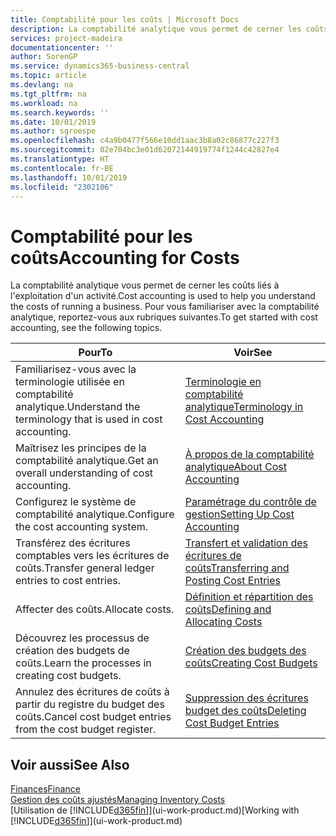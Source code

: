 ```yaml
---
title: Comptabilité pour les coûts | Microsoft Docs
description: La comptabilité analytique vous permet de cerner les coûts liés à l'exploitation d'un activié. Pour vous familiariser avec la comptabilité analytique, reportez-vous aux rubriques suivantes.
services: project-madeira
documentationcenter: ''
author: SorenGP
ms.service: dynamics365-business-central
ms.topic: article
ms.devlang: na
ms.tgt_pltfrm: na
ms.workload: na
ms.search.keywords: ''
ms.date: 10/01/2019
ms.author: sgroespe
ms.openlocfilehash: c4a9b0477f566e10dd1aac3b8a02c86877c227f3
ms.sourcegitcommit: 02e704bc3e01d62072144919774f1244c42827e4
ms.translationtype: HT
ms.contentlocale: fr-BE
ms.lasthandoff: 10/01/2019
ms.locfileid: "2302106"
---
```

# <a name="accounting-for-costs"></a><span data-ttu-id="50ba3-104">Comptabilité pour les coûts</span><span class="sxs-lookup"><span data-stu-id="50ba3-104">Accounting for Costs</span></span>
<span data-ttu-id="50ba3-105">La comptabilité analytique vous permet de cerner les coûts liés à l'exploitation d'un activité.</span><span class="sxs-lookup"><span data-stu-id="50ba3-105">Cost accounting is used to help you understand the costs of running a business.</span></span> <span data-ttu-id="50ba3-106">Pour vous familiariser avec la comptabilité analytique, reportez-vous aux rubriques suivantes.</span><span class="sxs-lookup"><span data-stu-id="50ba3-106">To get started with cost accounting, see the following topics.</span></span>  

|<span data-ttu-id="50ba3-107">Pour</span><span class="sxs-lookup"><span data-stu-id="50ba3-107">To</span></span>|<span data-ttu-id="50ba3-108">Voir</span><span class="sxs-lookup"><span data-stu-id="50ba3-108">See</span></span>|  
|--------|---------|  
|<span data-ttu-id="50ba3-109">Familiarisez-vous avec la terminologie utilisée en comptabilité analytique.</span><span class="sxs-lookup"><span data-stu-id="50ba3-109">Understand the terminology that is used in cost accounting.</span></span>|[<span data-ttu-id="50ba3-110">Terminologie en comptabilité analytique</span><span class="sxs-lookup"><span data-stu-id="50ba3-110">Terminology in Cost Accounting</span></span>](finance-terminology-in-cost-accounting.md)|  
|<span data-ttu-id="50ba3-111">Maîtrisez les principes de la comptabilité analytique.</span><span class="sxs-lookup"><span data-stu-id="50ba3-111">Get an overall understanding of cost accounting.</span></span>|[<span data-ttu-id="50ba3-112">À propos de la comptabilité analytique</span><span class="sxs-lookup"><span data-stu-id="50ba3-112">About Cost Accounting</span></span>](finance-about-cost-accounting.md)|  
|<span data-ttu-id="50ba3-113">Configurez le système de comptabilité analytique.</span><span class="sxs-lookup"><span data-stu-id="50ba3-113">Configure the cost accounting system.</span></span>|[<span data-ttu-id="50ba3-114">Paramétrage du contrôle de gestion</span><span class="sxs-lookup"><span data-stu-id="50ba3-114">Setting Up Cost Accounting</span></span>](finance-set-up-cost-accounting.md)|  
|<span data-ttu-id="50ba3-115">Transférez des écritures comptables vers les écritures de coûts.</span><span class="sxs-lookup"><span data-stu-id="50ba3-115">Transfer general ledger entries to cost entries.</span></span>|[<span data-ttu-id="50ba3-116">Transfert et validation des écritures de coûts</span><span class="sxs-lookup"><span data-stu-id="50ba3-116">Transferring and Posting Cost Entries</span></span>](finance-transfer-and-post-cost-entries.md)|  
|<span data-ttu-id="50ba3-117">Affecter des coûts.</span><span class="sxs-lookup"><span data-stu-id="50ba3-117">Allocate costs.</span></span>|[<span data-ttu-id="50ba3-118">Définition et répartition des coûts</span><span class="sxs-lookup"><span data-stu-id="50ba3-118">Defining and Allocating Costs</span></span>](finance-define-and-allocate-costs.md)|  
|<span data-ttu-id="50ba3-119">Découvrez les processus de création des budgets de coûts.</span><span class="sxs-lookup"><span data-stu-id="50ba3-119">Learn the processes in creating cost budgets.</span></span>|[<span data-ttu-id="50ba3-120">Création des budgets des coûts</span><span class="sxs-lookup"><span data-stu-id="50ba3-120">Creating Cost Budgets</span></span>](finance-create-cost-budgets.md)|
|<span data-ttu-id="50ba3-121">Annulez des écritures de coûts à partir du registre du budget des coûts.</span><span class="sxs-lookup"><span data-stu-id="50ba3-121">Cancel cost budget entries from the cost budget register.</span></span>|[<span data-ttu-id="50ba3-122">Suppression des écritures budget des coûts</span><span class="sxs-lookup"><span data-stu-id="50ba3-122">Deleting Cost Budget Entries</span></span>](finance-how-to-delete-cost-budget-entries.md)| 


## <a name="see-also"></a><span data-ttu-id="50ba3-123">Voir aussi</span><span class="sxs-lookup"><span data-stu-id="50ba3-123">See Also</span></span>  
[<span data-ttu-id="50ba3-124">Finances</span><span class="sxs-lookup"><span data-stu-id="50ba3-124">Finance</span></span>](finance.md)  
[<span data-ttu-id="50ba3-125">Gestion des coûts ajustés</span><span class="sxs-lookup"><span data-stu-id="50ba3-125">Managing Inventory Costs</span></span>](finance-manage-inventory-costs.md)  
<span data-ttu-id="50ba3-126">[Utilisation de [!INCLUDE[d365fin](includes/d365fin_md.md)]](ui-work-product.md)</span><span class="sxs-lookup"><span data-stu-id="50ba3-126">[Working with [!INCLUDE[d365fin](includes/d365fin_md.md)]](ui-work-product.md)</span></span>
